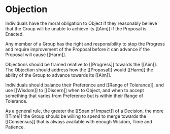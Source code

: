 # Objection

Individuals have the moral obligation to Object if they reasonably believe that the Group will be unable to achieve its [[Aim]] if the Proposal is Enacted.

Any member of a Group has the right and responsibility to stop the Progress and require improvement of the Proposal before it can advance if the Proposal will cause [[Harm]]. 

Objections should be framed relative to [[Progress]] towards the [[Aim]]. The Objection should address how the [[Proposal]] would  [[Harm]] the ability of the Group to advance towards its [[Aim]]. 

Individuals should balance their Preference and [[Range of Tolerance]], and use [[Wisdom]] to [[Discern]] when to Object, and when to accept something that varies from Preference but is within their Range of Tolerance.

As a general rule, the greater the [[Span of Impact]] of a Decision, the more [[Time]] the Group should be willing to spend to merge towards the [[Consensus]] that is always available with enough Wisdom, Time and Patience.
